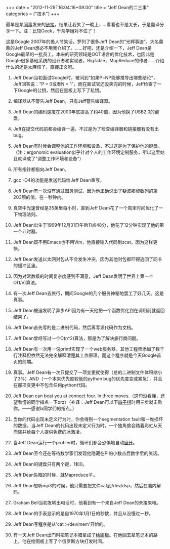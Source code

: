 +++
date = "2012-11-29T16:04:16+09:00"
title = "Jeff Dean的二三事"
categories = ["技术"]
+++

最早是某[同事](http://chen-xiao.com/)发来的[链接](http://www.quora.com/Jeff-Dean/What-are-all-the-Jeff-Dean-facts)，结果让我笑了一晚上……看看也不是太长，于是翻译分享一下。注：比较Geek，千茶学姐对不住了！

这是Google 2007年的愚人节笑话，罗列了很多Jeff Dean的“光辉事迹”。大名鼎鼎的Jeff Dean想必不用我介绍了。……好吧，还是介绍一下，Jeff Dean是Google最早的一批员工，本来的研究领域是OOT语言的优化技术，也因此是Google很多基础系统的设计者和实现者，BigTable，MapReduce的作者……介绍什么的还是太麻烦了，直接正文吧。

<!--more-->

1. Jeff Dean当初面试Google时，被问到“如果P=NP能够推导出哪些结论”，Jeff回答说：“P = 0或者N = 1”。而在面试官还没笑完的时候，Jeff检查了一下Google的公钥，然后在黑板上写下了私钥。

2. 编译器从不警告Jeff Dean，只有Jeff警告编译器。

3. Jeff Dean的编码速度在2000年底提高了约40倍，因为他换了USB2.0的键盘。

4. Jeff在提交代码前都会编译一遍，不过是为了检查编译器和链接器有没有出bug。

5. Jeff Dean有时候会调整他的工作环境和设备，不过这是为了保护他的键盘。（注：ergonomic evaluation似乎针对个人的工作环境定制服务，所以这里姑且就译成了“调整工作环境和设备”）

6. 所有指针都指向Jeff Dean。

7. gcc -O4的功能是发送代码给Jeff Dean重写。

8. Jeff Dean有一次没有通过图灵测试，因为他正确说出了斐波那契数列的第203项的值，在一秒钟内。

9. 真空中光速曾经是35英里每小时，直到Jeff Dean花了一个周末时间优化了一下物理法则。

10. Jeff Dean出生于1969年12月31日午后11点48分，他花了12分钟实现了他的第一个计时器。

11. Jeff Dean既不用Emacs也不用Vim，他直接输入代码到zcat，因为这样更快。

12. Jeff Dean发送以太网封包从不会发生冲突，因为其他封包都吓得逃回了网卡的缓冲区里。

13. 因为对常数级的时间复杂度感到不满意，Jeff Dean发明了世界上第一个O(1/n)算法。

14. 有一次Jeff Dean去旅行，期间Google的几个服务神秘地罢工了好几天。这是真事。

15. Jeff Dean被迫发明了异步API因为有一天他把一个函数优化到在调用前就返回结果了。

16. Jeff Dean首先写的是二进制代码，然后再写源代码作为文档。

17. Jeff Dean曾经写过一个O(n^2)算法，那是为了解决旅行商问题。

18. Jeff Dean有一次用一句printf实现了一个web服务器。其他工程师添加了数千行注释但依然无法完全解释清楚其工作原理。而这个程序就是今天Google首页的前端。

19. 真事。Jeff Dean有一次只提交了一项变更就使得（总的二进制文件体积缩小了3%）AND（一个本来优先度较低的python bug的优先度变成紧急），并且在那项变更中不包含任何python代码。

20. Jeff Dean can beat you at connect four. In three moves.（这句没看懂，还望看懂的同学指点一下orz）（补译：Jeff Dean可以下[四子棋](http://en.wikipedia.org/wiki/Connect_Four)时用三步就击败你。——感谢lx同学们的指点。）

21. 当你的代码出现未定义行为时，你会得到一个segmentation fault和一堆损坏的数据。当Jeff Dean的代码出现未定义行为时，一个独角兽会踏着彩虹从天而降并给每个人提供免费的冰激凌。

22. 当Jeff Dean运行一个profiler时，循环们都会恐惧地自动[展开](http://zh.wikipedia.org/wiki/%E5%BE%AA%E7%8E%AF%E5%B1%95%E5%BC%80)。

23. Jeff Dean至今还在等待数学家们发现他隐藏在PI的小数点后数字里的笑话。

24. Jeff Dean的键盘只有两个键，1和0。

25. Jeff Dean失眠的时候，就Mapreduce羊。

26. Jeff Dean想听mp3的时候，他只需要把文件cat到/dev/dsp，然后在脑内解码。

27. Graham Bell当初发明出电话时，他看到有一个来自Jeff Dean的未接来电。

28. Jeff Dean的手表显示的是自1970年1月1日的秒数，并且从没慢过一秒。

29. Jeff Dean写程序是从'cat >/dev/mem'开始的。

30. 有一天Jeff Dean出门时把笔记本错拿成了[绘画板](http://en.wikipedia.org/wiki/Etch_A_Sketch)。在他回去拿笔记本的路上，他在绘图板上写了个俄罗斯方块打发时间。

